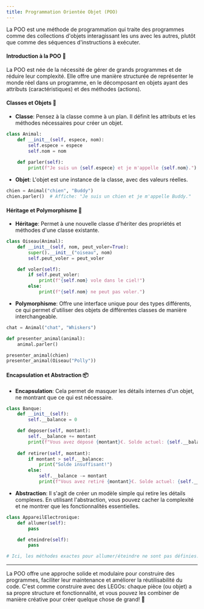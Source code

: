 ```yaml
---
title: Programmation Orientée Objet (POO)
---
```


La POO est une méthode de programmation qui traite des programmes comme des collections d'objets interagissant les uns avec les autres, plutôt que comme des séquences d'instructions à exécuter.

#### **Introduction à la POO** 🌟

La POO est née de la nécessité de gérer de grands programmes et de réduire leur complexité. Elle offre une manière structurée de représenter le monde réel dans un programme, en le décomposant en objets ayant des attributs (caractéristiques) et des méthodes (actions).

#### **Classes et Objets** 🏫

- **Classe**: Pensez à la classe comme à un plan. Il définit les attributs et les méthodes nécessaires pour créer un objet.

```python
class Animal:
    def __init__(self, espece, nom):
        self.espece = espece
        self.nom = nom
    
    def parler(self):
        print(f"Je suis un {self.espece} et je m'appelle {self.nom}.")
```

- **Objet**: L'objet est une instance de la classe, avec des valeurs réelles.

```python
chien = Animal("chien", "Buddy")
chien.parler()  # Affiche: "Je suis un chien et je m'appelle Buddy."
```

#### **Héritage et Polymorphisme** 🌲

- **Héritage**: Permet à une nouvelle classe d'hériter des propriétés et méthodes d'une classe existante.

```python
class Oiseau(Animal):
    def __init__(self, nom, peut_voler=True):
        super().__init__("oiseau", nom)
        self.peut_voler = peut_voler

    def voler(self):
        if self.peut_voler:
            print(f"{self.nom} vole dans le ciel!")
        else:
            print(f"{self.nom} ne peut pas voler.")
```

- **Polymorphisme**: Offre une interface unique pour des types différents, ce qui permet d'utiliser des objets de différentes classes de manière interchangeable.

```python
chat = Animal("chat", "Whiskers")

def presenter_animal(animal):
    animal.parler()

presenter_animal(chien)
presenter_animal(Oiseau("Polly"))
```

#### **Encapsulation et Abstraction** 📦

- **Encapsulation**: Cela permet de masquer les détails internes d'un objet, ne montrant que ce qui est nécessaire.

```python
class Banque:
    def __init__(self):
        self.__balance = 0

    def deposer(self, montant):
        self.__balance += montant
        print(f"Vous avez déposé {montant}€. Solde actuel: {self.__balance}€.")
    
    def retirer(self, montant):
        if montant > self.__balance:
            print("Solde insuffisant!")
        else:
            self.__balance -= montant
            print(f"Vous avez retiré {montant}€. Solde actuel: {self.__balance}€.")
```

- **Abstraction**: Il s'agit de créer un modèle simple qui retire les détails complexes. En utilisant l'abstraction, vous pouvez cacher la complexité et ne montrer que les fonctionnalités essentielles.

```python
class AppareilElectronique:
    def allumer(self):
        pass

    def eteindre(self):
        pass

# Ici, les méthodes exactes pour allumer/éteindre ne sont pas définies. Ce sera le travail des classes qui hériteront de cette classe.
```

---

La POO offre une approche solide et modulaire pour construire des programmes, faciliter leur maintenance et améliorer la réutilisabilité du code. C'est comme construire avec des LEGOs: chaque pièce (ou objet) a sa propre structure et fonctionnalité, et vous pouvez les combiner de manière créative pour créer quelque chose de grand! 🌆